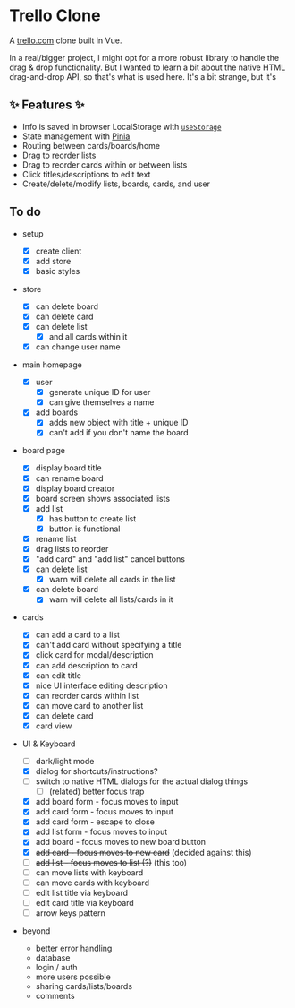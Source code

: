 # Trello Clone

A [trello.com](https://trello.com/) clone built in Vue.

In a real/bigger project, I might opt for a more robust library to handle the drag & drop functionality. But I wanted to learn a bit about the native HTML drag-and-drop API, so that's what is used here. It's a bit strange, but it's

## ✨ Features ✨

- Info is saved in browser LocalStorage with [`useStorage`](https://vueuse.org/core/useStorage/)
- State management with [Pinia](https://pinia.vuejs.org/)
- Routing between cards/boards/home
- Drag to reorder lists
- Drag to reorder cards within or between lists
- Click titles/descriptions to edit text
- Create/delete/modify lists, boards, cards, and user

## To do

- setup
  - [x] create client
  - [x] add store
  - [x] basic styles
- store
  - [x] can delete board
  - [x] can delete card
  - [x] can delete list
    - [x] and all cards within it
  - [x] can change user name
- main homepage
  - [x] user
    - [x] generate unique ID for user
    - [x] can give themselves a name
  - [x] add boards
    - [x] adds new object with title + unique ID
    - [x] can't add if you don't name the board
- board page
  - [x] display board title
  - [x] can rename board
  - [x] display board creator
  - [x] board screen shows associated lists
  - [x] add list
    - [x] has button to create list
    - [x] button is functional
  - [x] rename list
  - [x] drag lists to reorder
  - [x] "add card" and "add list" cancel buttons
  - [x] can delete list
    - [x] warn will delete all cards in the list
  - [x] can delete board
    - [x] warn will delete all lists/cards in it
- cards
  - [x] can add a card to a list
  - [x] can't add card without specifying a title
  - [x] click card for modal/description
  - [x] can add description to card
  - [x] can edit title
  - [x] nice UI interface editing description
  - [x] can reorder cards within list
  - [x] can move card to another list
  - [x] can delete card
  - [x] card view
- UI & Keyboard

  - [ ] dark/light mode
  - [x] dialog for shortcuts/instructions?
  - [ ] switch to native HTML dialogs for the actual dialog things
    - [ ] (related) better focus trap
  - [x] add board form - focus moves to input
  - [x] add card form - focus moves to input
  - [x] add card form - escape to close
  - [x] add list form - focus moves to input
  - [x] add board - focus moves to new board button
  - [x] ~~add card - focus moves to new card~~ (decided against this)
  - [ ] ~~add list - focus moves to list (?)~~ (this too)
  - [ ] can move lists with keyboard
  - [ ] can move cards with keyboard
  - [ ] edit list title via keyboard
  - [ ] edit card title via keyboard
  - [ ] arrow keys pattern

- beyond
  - better error handling
  - database
  - login / auth
  - more users possible
  - sharing cards/lists/boards
  - comments
